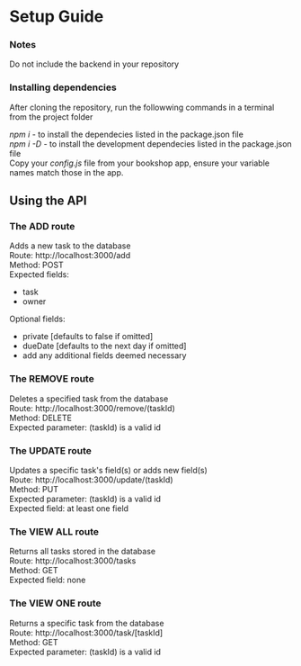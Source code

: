 # Setup Guide

### Notes
Do not include the backend in your repository


### Installing dependencies
After cloning the repository, run the followwing commands in a terminal from the project folder

*npm i* - to install the dependecies listed in the package.json file\
*npm i -D* - to install the development dependecies listed in the package.json file\
Copy your *config.js* file from your bookshop app, ensure your variable names match those in the app.

## Using the API
### The **ADD** route
Adds a new task to the database\
Route: http://localhost:3000/add \
Method: POST\
Expected fields:
- task
- owner

Optional fields:
- private [defaults to false if omitted]
- dueDate [defaults to the next day if omitted]
- add any additional fields deemed necessary

### The **REMOVE** route
Deletes a specified task from the database\
Route: http://localhost:3000/remove/(taskId) \
Method: DELETE\
Expected parameter: (taskId) is a valid id 

### The **UPDATE** route
Updates a specific task's field(s) or adds new field(s)\
Route: http://localhost:3000/update/(taskId) \
Method: PUT\
Expected parameter: (taskId) is a valid id\
Expected field: at least one field

### The **VIEW ALL** route
Returns all tasks stored in the database\
Route: http://localhost:3000/tasks \
Method: GET\
Expected field: none

### The **VIEW ONE** route
Returns a specific task from the database\
Route: http://localhost:3000/task/[taskId] \
Method: GET\
Expected parameter: (taskId) is a valid id